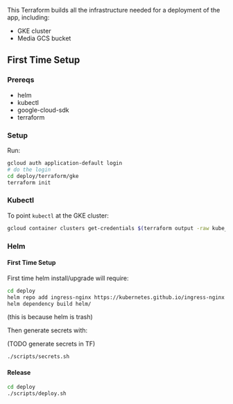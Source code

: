 This Terraform builds all the infrastructure needed for a deployment of the app, including:

- GKE cluster
- Media GCS bucket

## First Time Setup

### Prereqs

- helm
- kubectl
- google-cloud-sdk
- terraform

### Setup

Run:

```sh
gcloud auth application-default login
# do the login
cd deploy/terraform/gke
terraform init
```

### Kubectl

To point `kubectl` at the GKE cluster:

```sh
gcloud container clusters get-credentials $(terraform output -raw kube_cluster_name) --region $(terraform output -raw region)
```

### Helm

#### First Time Setup

First time helm install/upgrade will require:

```sh
cd deploy
helm repo add ingress-nginx https://kubernetes.github.io/ingress-nginx
helm dependency build helm/
```

(this is because helm is trash)

Then generate secrets with:

(TODO generate secrets in TF)

```sh
./scripts/secrets.sh
```

#### Release

```sh
cd deploy
./scripts/deploy.sh
```
